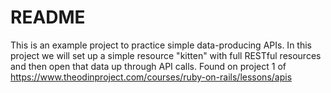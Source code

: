 # README

This is an example project to practice simple data-producing APIs. In this project we will set up a simple resource "kitten" with full RESTful resources and then open that data up through API calls. Found on project 1 of https://www.theodinproject.com/courses/ruby-on-rails/lessons/apis
